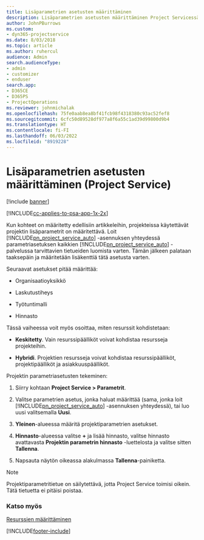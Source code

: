 ```yaml
---
title: Lisäparametrien asetusten määrittäminen
description: Lisäparametrien asetusten määrittäminen Project Servicessä
author: JohnPBurrows
ms.custom:
- dyn365-projectservice
ms.date: 8/03/2018
ms.topic: article
ms.author: ruhercul
audience: Admin
search.audienceType:
- admin
- customizer
- enduser
search.app:
- D365CE
- D365PS
- ProjectOperations
ms.reviewer: johnmichalak
ms.openlocfilehash: 75fe0aab8ea8bf41fcb98f4318380c93ac52fef8
ms.sourcegitcommit: 6cfc50d89528df977a8f6a55c1ad39d99800d9b4
ms.translationtype: HT
ms.contentlocale: fi-FI
ms.lasthandoff: 06/03/2022
ms.locfileid: "8919228"
---
```

# <a name="configure-additional-parameter-settings-project-service"></a>Lisäparametrien asetusten määrittäminen (Project Service)

[!include [banner](../includes/psa-now-project-operations.md)]

[!INCLUDE[cc-applies-to-psa-app-1x-2x](../includes/cc-applies-to-psa-app-1x-2x.md)]

Kun kohteet on määritetty edellisiin artikkeleihin, projekteissa käytettävät projektin lisäparametrit on määritettävä. Loit [!INCLUDE[pn_project_service_auto](../includes/pn-project-service-auto.md)] -asennuksen yhteydessä parametriasetuksen kaikkien [!INCLUDE[pn_project_service_auto](../includes/pn-project-service-auto.md)] -palvelussa tarvittavien tietueiden luomista varten. Tämän jälkeen palataan taaksepäin ja määritetään lisäkenttiä tätä asetusta varten.  
  
 Seuraavat asetukset pitää määrittää:  
  
-   Organisaatioyksikkö  
  
-   Laskutustiheys  
  
-   Työtuntimalli  
  
-   Hinnasto  
 
Tässä vaiheessa voit myös osoittaa, miten resurssit kohdistetaan:  
  
- **Keskitetty**. Vain resurssipäälliköt voivat kohdistaa resursseja projekteihin.  
  
- **Hybridi**. Projektien resursseja voivat kohdistaa resurssipäälliköt, projektipäälliköt ja asiakkuuspäälliköt.  
  
 
Projektin parametriasetusten tekeminen:  
  
1. Siirry kohtaan **Project Service > Parametrit**.  
  
2. Valitse parametrien asetus, jonka haluat määrittää (sama, jonka loit [!INCLUDE[pn_project_service_auto](../includes/pn-project-service-auto.md)] -asennuksen yhteydessä), tai luo uusi valitsemalla **Uusi**.  
  
3. **Yleinen**-alueessa määritä projektiparametrien asetukset.  
  
4. **Hinnasto**-alueessa valitse **+** ja lisää hinnasto, valitse hinnasto avattavasta **Projektin parametrin hinnasto** -luettelosta ja valitse sitten **Tallenna**.  
  
5. Napsauta näytön oikeassa alakulmassa **Tallenna**-painiketta.  

> [!NOTE]
> Projektiparametritietue on säilytettävä, jotta Project Service toimisi oikein. Tätä tietuetta ei pitäisi poistaa.

### <a name="see-also"></a>Katso myös  
 [Resurssien määrittäminen](../psa/set-up-resources.md)


[!INCLUDE[footer-include](../includes/footer-banner.md)]
